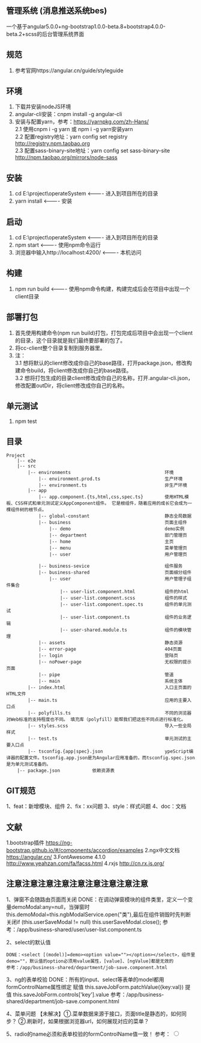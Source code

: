 ## 管理系统 (消息推送系统bes)
 一个基于angular5.0.0+ng-bootstrap1.0.0-beta.8+bootstrap4.0.0-beta.2+scss的后台管理系统界面

## 规范
1. 参考官网https://angular.cn/guide/styleguide


## 环境
1. 下载并安装nodeJS环境
2. angular-cli安装：cnpm install -g angular-cli
3. 安装与配置yarn，参考：https://yarnpkg.com/zh-Hans/ <br/>
   2.1 使用cnpm i -g yarn 或 npm i -g yarn安装yarn<br/>
   2.2 配置registry地址：yarn config set registry http://registry.npm.taobao.org<br/>
   2.3 配置sass-binary-site地址：yarn config set sass-binary-site http://npm.taobao.org/mirrors/node-sass


## 安装
1. cd E:\project\operateSystem                            <---- 进入到项目所在的目录
2. yarn install                                <---- 安装


## 启动
1. cd E:\project\operateSystem                            <---- 进入到项目所在的目录
2. npm start                                   <---- 使用npm命令运行
3. 浏览器中输入http://localhost:4200/         <---- 本机访问


## 构建
1. npm run build                               <---- 使用npm命令构建，构建完成后会在项目中出现一个client目录


## 部署打包
1. 首先使用构建命令(npm run build)打包，打包完成后项目中会出现一个client的目录，这个目录就是我们最终要部署的包了。
2. 将cc-client整个目录复制到服务器里。
3. 注：<br/>
   3.1 想将默认的client修改成你自己的base路径，打开package.json，修改构建命令build，将client修改成你自己的base路径。<br/>
   3.2 想将打包生成的目录client修改成你自己的名称，打开.angular-cli.json，修改配置outDir，将client修改成你自己的名称。
       

## 单元测试
1. npm test  

## 目录
```
Project
    |-- e2e
    |-- src
        |-- environments                                   环境
            |-- environment.prod.ts                        生产环境
            |-- environment.ts                             非生产环境
        |-- app
            |-- app.component.{ts,html,css,spec.ts}        使用HTML模板、CSS样式和单元测试定义AppComponent组件。 它是根组件，随着应用的成长它会成为一棵组件树的根节点。
            |-- global-constant                            静态全局数据
            |-- business                                   页面主组件
                |-- demo                                   demo实例 
                |-- department                             部门管理页
                |-- home                                   主页 
                |-- menu                                   菜单管理页 
                |-- user                                   用户管理页 
                
            |-- business-sevice                            组件服务 
            |-- business-shared                            页面细分组件
                |-- user                                   用户管理子组件集合
                    |-- user-list.component.html           组件的html
                    |-- user-list.component.scss           组件的样式
                    |-- user-list.component.spec.ts        组件的单元测试
                    |-- user-list.component.ts             组件的业务逻辑
                    |-- user-shared.module.ts              组件的模块管理
            |-- assets                                     静态资源
            |-- error-page                                 404页面
            |-- login                                      登陆页
            |-- noPower-page                               无权限的提示页面
            |-- pipe                                       管道
            |-- main                                       系统主体
        |-- index.html                                     入口主页面的HTML文件
        |-- main.ts                                        应用的主要入口点
        |-- polyfills.ts                                   不同的浏览器对Web标准的支持程度也不同。 填充库（polyfill）能帮我们把这些不同点进行标准化。
        |-- styles.scss                                    导入一些全局样式
        |-- test.ts                                        单元测试的主要入口点
        |-- tsconfig.{app|spec}.json                       ypeScript编译器的配置文件。tsconfig.app.json是为Angular应用准备的，而tsconfig.spec.json是为单元测试准备的。
    |-- package.json            依赖资源表
```



## GIT规范
1、feat：新增模块、组件
2、fix：xx问题
3、style：样式问题
4、doc：文档

## 文献
1.bootstrap插件  https://ng-bootstrap.github.io/#/components/accordion/examples
2.ngx中文文档  https://angular.cn/
3.FontAwesome 4.1.0  http://www.yeahzan.com/fa/facss.html
4.rxjs  http://cn.rx.js.org/


## 注意注意注意注意注意注意注意注意注意

1、弹窗不会随路由页面而关闭
DONE：在调动弹窗模块的组件类里，定义一个变量demoModal:any=null，当弹窗时this.demoModal=this.ngbModalService.open("类"),最后在组件销毁时先判断关闭if (this.userSaveModal != null) this.userSaveModal.close();
参考：/app/business-shared/user/user-list.component.ts

2、select的默认值
```
DONE：<select [(model)]=demo><option value=""></option></select>，组件里demo=""，默认值的option必须用value属性，[value]、[ngValue]都是无效的
参考：/app/business-shared/department/job-save.component.html
```

3、ng的表单校验
DONE：所有的input、select等表单的model都用formControlName属性绑定
赋值 this.saveJobForm.patchValue({key:val})
提值 this.saveJobForm.controls['key'].value
参考：/app/business-shared/department/job-save.component.html

4、菜单问题
【未解决】①.菜单数据来源于接口，页面title是静态的，如何同步？
        ②.刷新时，如果根据浏览器url，如何展现对应的菜单？
        
5、radio的name必须和表单校验的formControlName值一致！
参考： <input type="radio" name="aaaaaa" formControlName="aaaaaa" />
